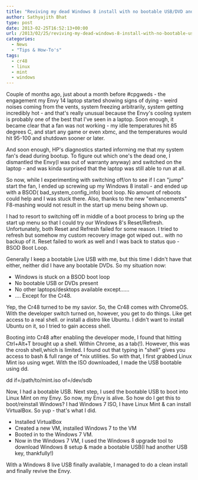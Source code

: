 ```yaml
---
title: "Reviving my dead Windows 8 install with no bootable USB/DVD and Linux Mint & Cr48"
author: Sathyajith Bhat
type: post
date: 2013-02-25T16:52:13+00:00
url: /2013/02/25/reviving-my-dead-windows-8-install-with-no-bootable-usbdvd-and-linux-mint-cr48/
categories:
  - News
  - "Tips & How-To's"
tags:
  - cr48
  - linux
  - mint
  - windows
---
```


Couple of months ago, just about a month before #cpgweds - the engagement my Envy 14 laptop started showing signs of dying - weird noises coming from the vents, system freezing arbitrarily, system getting incredibly hot - and that's really unusual because the Envy's cooling system is probably one of the best that I've seen in a laptop. Soon enough, it became clear that a fan was not working - my idle temperatures hit 85 degrees C, and start any game or even xbmc, and the temperatures would hit 95-100 and shutdown sooner or later.

And soon enough, HP's diagnostics started informing me that my system fan's dead during bootup. To figure out which one's the dead one, I dismantled the Envy(I was out of warranty anyway) and switched on the laptop - and was kinda surprised that the laptop was still able to run at all.

So now, while I experimenting with switching off/on to see if I can "jump" start the fan, I ended up screwing up my Windows 8 install - and ended up with a BSOD( bad_system_config_info) boot loop. No amount of reboots could help and I was stuck there. Also, thanks to the new "enhancements" F8-mashing would not result in the start up menu being shown up.

I had to resort to switching off in middle of a boot process to bring up the start up menu so that I could try our Windows 8's Reset/Refresh. Unfortunately, both Reset and Refresh failed for some reason. I tried to refresh but somehow my custom recovery image got wiped out.. with no backup of it. Reset failed to work as well and I was back to status quo - BSOD Boot Loop.

Generally I keep a bootable Live USB with me, but this time I didn't have that either, neither did I have any bootable DVDs. So my situation now:

- Windows is stuck on a BSOD boot loop
- No bootable USB or DVDs present
- No other laptops/desktops available except......
- .... Except for the Cr48.

Yep, the Cr48 turned to be my savior. So, the Cr48 comes with ChromeOS. With the developer switch turned on, however, you get to do things. Like get access to a real shell. or install a distro like Ubuntu. I didn't want to install Ubuntu on it, so I tried to gain access shell.

Booting into Cr48 after enabling the developer mode, I found that hitting Ctrl+Alt+T brought up a shell. Within Chrome, as a tab(!). However, this was the crosh shell,which is limited. I found out that typing in "shell" gives you access to bash & full range of \*nix utilities. So with that, I first grabbed Linux Mint iso using wget. With the ISO downloaded, I made the USB bootable using dd.

dd if=/path/to/mint.iso of=/dev/sdb

Now, I had a bootable USB. Next step, I used the bootable USB to boot into Linux Mint on my Envy. So now, my Envy is alive. So how do I get this to boot/reinstall Windows? I had Windows 7 ISO, I have Linux Mint & can install VirtualBox. So yup - that's what I did.

- Installed VirtualBox
- Created a new VM, installed Windows 7 to the VM
- Booted in to the Windows 7 VM.
- Now in the Windows 7 VM, I used the Windows 8 upgrade tool to download Windows 8 setup & made a bootable USB(I had another USB key, thankfully!)

With a Windows 8 live USB finally available, I managed to do a clean install and finally revive the Envy.

[1]: https://i.imgur.com/NguB4AP.png
